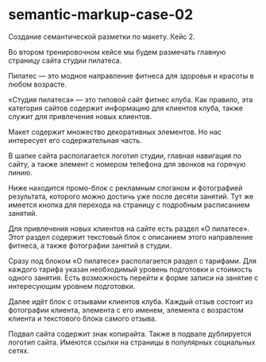 # semantic-markup-case-02
Создание семантической разметки по макету. Кейс 2.

Во втором тренировочном кейсе мы будем размечать главную страницу сайта студии пилатеса.

Пилатес — это модное направление фитнеса для здоровья и красоты в любом возрасте.

«Студия пилатеса» — это типовой сайт фитнес клуба. 
Как правило, эта категория сайтов содержит информацию для клиентов клуба, также служит для привлечения новых клиентов.

Макет содержит множество декоративных элементов. 
Но нас интересует его содержательная часть.

В шапке сайта располагается логотип студии, главная навигация по сайту, а также элемент с номером телефона для звонков на горячую линию.

Ниже находится промо-блок с рекламным слоганом и фотографией результата, которого можно достичь уже после десяти занятий. 
Тут же имеется кнопка для перехода на страницу с подробным расписанием занятий.

Для привлечения новых клиентов на сайте есть раздел «О пилатесе». 
Этот раздел содержит текстовый блок с описанием этого направление фитнеса, а также фотографии занятий в студии.

Сразу под блоком «О пилатесе» располагается раздел с тарифами. 
Для каждого тарифа указан необходимый уровень подготовки и стоимость одного занятия. 
Есть возможность перейти к форме записи на занятие с интересующим уровнем подготовки.

Далее идёт блок с отзывами клиентов клуба. 
Каждый отзыв состоит из фотографии клиента, элемента с его именем, элемента с возрастом клиента и текстового блока самого отзыва.

Подвал сайта содержит знак копирайта. 
Также в подвале дублируется логотип сайта. 
Имеются ссылки на страницы в популярных социальных сетях.

